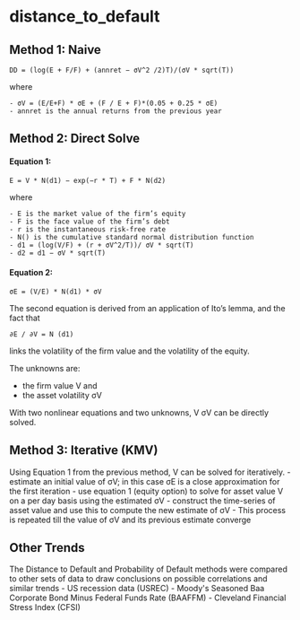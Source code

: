# distance_to_default
## Method 1: Naive
    DD = (log(E + F/F) + (annret − σV^2 /2)T)/(σV * sqrt(T))

where

    - σV = (E/E+F) * σE + (F / E + F)*(0.05 + 0.25 * σE)
    - annret is the annual returns from the previous year

## Method 2: Direct Solve
#### Equation 1:
    E = V * N(d1) − exp(−r * T) + F * N(d2)

where

    - E is the market value of the firm’s equity
    - F is the face value of the firm’s debt
    - r is the instantaneous risk-free rate
    - N() is the cumulative standard normal distribution function
    - d1 = (log(V/F) + (r + σV^2/T))/ σV * sqrt(T)
    - d2 = d1 − σV * sqrt(T)

#### Equation 2:
    σE = (V/E) * N(d1) * σV

The second equation is derived from an application of Ito’s lemma, and the fact that

    ∂E / ∂V = N (d1)

links the volatility of the firm value and the volatility of the equity.

The unknowns are:
- the firm value V and
- the asset volatility σV

With two nonlinear equations and two unknowns, V σV can be directly solved.

## Method 3: Iterative (KMV)
Using Equation 1 from the previous method, V can be solved for iteratively.
    - estimate an initial value of σV; in this case σE is a close approximation for the first iteration
    - use equation 1 (equity option) to solve for asset value V on a per day basis using the estimated σV
    - construct the time-series of asset value and use this to compute the new estimate of σV
    - This process is repeated till the value of σV and its previous estimate converge

## Other Trends
The Distance to Default and Probability of Default methods were compared to other sets of data to draw conclusions on possible correlations and similar trends
    - US recession data (USREC)
    - Moody's Seasoned Baa Corporate Bond Minus Federal Funds Rate (BAAFFM)
    - Cleveland Financial Stress Index (CFSI)
